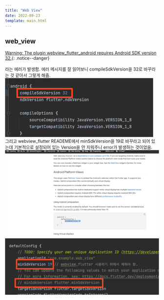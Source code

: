 ```yaml
---
title: "Web View"
date: 2022-09-23
template: main.html
---
```

## web_view
[Warning: The plugin webview_flutter_android requires Android SDK version 32.](#web_view){: .notice--danger}<br><br>
라는 에러가 발생함. 에러 메시지를 잘 읽어보니 compileSdkVersion을 32로 바꾸라는 것 같아서 그렇게 해줌.<br>
![errorfix1](/docs/assets/img/flutter/webView/webViewErrorFix-1.png)<br>
그리고 webview_flutter READEME에서 minSdkVersion을 19로 바꾸라고 되어 있는데 기본적으로 설정되어 있는 Version을 안 지워주니 error가 발생하는 것이었음.<br>
![errorfix1](/docs/assets/img/flutter/webView/Error-fix3.png)<br>
![errorfix1](/docs/assets/img/flutter/webView/ErrorFix-2.png)<br>
